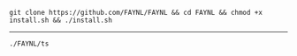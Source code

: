 

```git clone https://github.com/FAYNL/FAYNL && cd FAYNL && chmod +x install.sh && ./install.sh```


______________________________________________________________________________________________________________________


```./FAYNL/ts```

